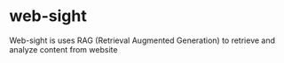 # web-sight
Web-sight is uses RAG (Retrieval Augmented Generation) to retrieve and analyze content from website
